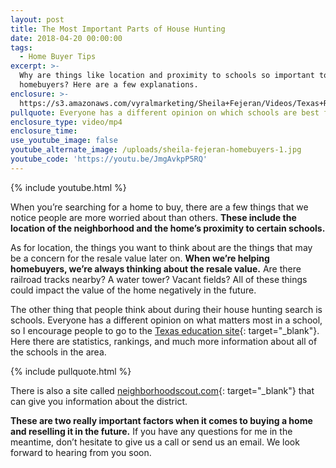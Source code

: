 ```yaml
---
layout: post
title: The Most Important Parts of House Hunting
date: 2018-04-20 00:00:00
tags:
  - Home Buyer Tips
excerpt: >-
  Why are things like location and proximity to schools so important to
  homebuyers? Here are a few explanations.
enclosure: >-
  https://s3.amazonaws.com/vyralmarketing/Sheila+Fejeran/Videos/Texas+Real+Estate+Pro-+The+Most+Important+Parts+of+House+Hunting.mp4
pullquote: Everyone has a different opinion on which schools are best for their children.
enclosure_type: video/mp4
enclosure_time:
use_youtube_image: false
youtube_alternate_image: /uploads/sheila-fejeran-homebuyers-1.jpg
youtube_code: 'https://youtu.be/JmgAvkpP5RQ'
---
```


{% include youtube.html %}

When you’re searching for a home to buy, there are a few things that we notice people are more worried about than others. **These include the location of the neighborhood and the home’s proximity to certain schools.**

As for location, the things you want to think about are the things that may be a concern for the resale value later on. **When we’re helping homebuyers, we’re always thinking about the resale value.** Are there railroad tracks nearby? A water tower? Vacant fields? All of these things could impact the value of the home negatively in the future.&nbsp;

The other thing that people think about during their house hunting search is schools. Everyone has a different opinion on what matters most in a school, so I encourage people to go to the [Texas education site](https://tea.texas.gov/){: target="_blank"}. Here there are statistics, rankings, and much more information about all of the schools in the area.

{% include pullquote.html %}

There is also a site called [neighborhoodscout.com](https://www.neighborhoodscout.com/){: target="_blank"} that can give you information about the district.

**These are two really important factors when it comes to buying a home and reselling it in the future.** If you have any questions for me in the meantime, don’t hesitate to give us a call or send us an email. We look forward to hearing from you soon.